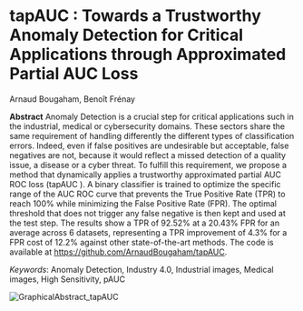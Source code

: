 # tapAUC : Towards a Trustworthy  Anomaly Detection for Critical Applications through Approximated Partial AUC Loss
Arnaud Bougaham, Benoît Frénay

**Abstract**
Anomaly Detection is a crucial step for critical applications such in the industrial, medical or cybersecurity domains. These sectors share the same requirement of handling differently the different types of classification errors. Indeed, even if false positives are undesirable but acceptable, false negatives are not, because it would reflect a missed detection of a quality issue, a disease or a cyber threat. To fulfill this requirement, we propose a method that dynamically applies a trustworthy approximated partial AUC ROC loss (tapAUC ). A binary classifier is trained to optimize the specific range of the AUC ROC curve that prevents the True Positive Rate (TPR) to reach 100% while minimizing the False Positive Rate (FPR). The optimal threshold that does not trigger any false negative is then kept and used at the test step. The results show a TPR of 92.52% at a 20.43% FPR for an average across 6 datasets, representing a TPR improvement of 4.3% for a FPR cost of 12.2% against other state-of-the-art methods. The code is available at https://github.com/ArnaudBougaham/tapAUC.

_Keywords_: Anomaly Detection, Industry 4.0, Industrial images, Medical images, High Sensitivity, pAUC

![GraphicalAbstract_tapAUC](https://github.com/user-attachments/assets/95f9c70b-add4-4173-a62d-955daf8f5bd7)
